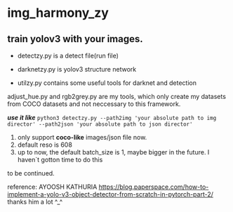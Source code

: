 # img_harmony_zy
## train yolov3 with your images.

+ detectzy.py is a detect file(run file)

+ darknetzy.py is yolov3 structure network

+ utilzy.py contains some useful tools for darknet and detection

adjust_hue.py and rgb2grey.py are my tools, which only create my datasets from COCO datasets and not neccessary to this framework.

***use it like***
```python3 detectzy.py --path2img 'your absolute path to img director' --path2json 'your absolute path to json director'```

1. only support **coco-like** images/json file now.
2. default reso is 608
3. up to now, the default batch_size is 1, maybe bigger in the future. I haven`t gotton time to do this

to be continued.

reference:
AYOOSH KATHURIA
https://blog.paperspace.com/how-to-implement-a-yolo-v3-object-detector-from-scratch-in-pytorch-part-2/
thanks him a lot ^_^